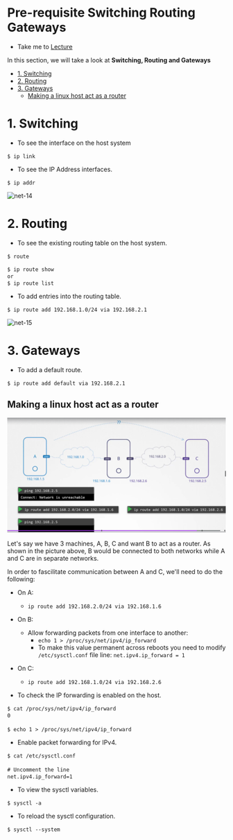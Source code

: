 # Pre-requisite Switching Routing Gateways <!-- omit in toc -->

  - Take me to [Lecture](https://kodekloud.com/topic/pre-requisite-switching-routing-gateways-cni-in-kubernetes/)

In this section, we will take a look at **Switching, Routing and Gateways**

- [1. Switching](#1-switching)
- [2. Routing](#2-routing)
- [3. Gateways](#3-gateways)
  - [Making a linux host act as a router](#making-a-linux-host-act-as-a-router)

# 1. Switching

- To see the interface on the host system

```
$ ip link
```
- To see the IP Address interfaces.

```
$ ip addr
```

![net-14](../../images/net14.PNG)

# 2. Routing

- To see the existing routing table on the host system.

```
$ route
```
```
$ ip route show
or
$ ip route list
```

- To add entries into the routing table.

```
$ ip route add 192.168.1.0/24 via 192.168.2.1
```

![net-15](../../images/net15.PNG)

# 3. Gateways

- To add a default route.
```
$ ip route add default via 192.168.2.1
```

## Making a linux host act as a router

![route](../../images/route.png)

Let's say we have 3 machines, A, B, C and want B to act as a router. As shown in the picture above, B would be connected to both networks while A and C are in separate networks. 

In order to fascilitate communication between A and C, we'll need to do the following:

- On A:
  - `ip route add 192.168.2.0/24 via 192.168.1.6`

- On B:
  - Allow forwarding packets from one interface to another: 
    - `echo 1 > /proc/sys/net/ipv4/ip_forward`
    - To make this value permanent across reboots you need to modify `/etc/sysctl.conf` file line: `net.ipv4.ip_forward = 1`

- On C: 
  - `ip route add 192.168.1.0/24 via 192.168.2.6`

- To check the IP forwarding is enabled on the host.
```
$ cat /proc/sys/net/ipv4/ip_forward
0

$ echo 1 > /proc/sys/net/ipv4/ip_forward
```

- Enable packet forwarding for IPv4.
```
$ cat /etc/sysctl.conf

# Uncomment the line
net.ipv4.ip_forward=1
```

- To view the sysctl variables.
```
$ sysctl -a 
```

- To reload the sysctl configuration.
```
$ sysctl --system
```





